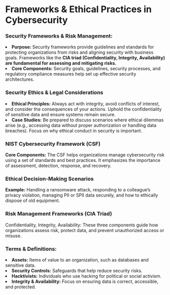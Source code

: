 

<h1>Frameworks & Ethical Practices in Cybersecurity</h1>

<h3>Security Frameworks & Risk Management:</h3>
<li><strong>Purpose: </strong>Security frameworks provide guidelines and standards for protecting organizations from risks and aligning security with business goals. Frameworks like the <b>CIA triad (Confidentiality, Integrity, Availability) are fundamental for assessing and mitigating risks.</b></li>
<li><strong>Core Components:</strong> Security goals, guidelines, security processes, and regulatory compliance measures help set up effective security architectures.</li>
<h3>Security Ethics & Legal Considerations</h3>
<li><strong>Ethical Principles:</strong> Always act with integrity, avoid conflicts of interest, and consider the consequences of your actions. Uphold the confidentiality of sensitive data and ensure systems remain secure.</li>
<li><strong>Case Studies:</strong> Be prepared to discuss scenarios where ethical dilemmas arise (e.g., accessing data without proper authorization or handling data breaches). Focus on why ethical conduct in security is important.</li>
<h3>NIST Cybersecurity Framework (CSF)</h3>
<p><b>Core Components:</b> The CSF helps organizations manage cybersecurity risk using a set of standards and best practices. It emphasizes the importance of assessment, detection, response, and recovery.</p>
<h3>Ethical Decision-Making Scenarios</h3>
<p><b>Example:</b> Handling a ransomware attack, responding to a colleague’s privacy violation, managing PII or SPII data securely, and how to ethically dispose of old equipment.</p>
<h3>Risk Management Frameworks (CIA Triad)</h3>
<p>Confidentiality, Integrity, Availability: These three components guide how organizations assess risk, protect data, and prevent unauthorized access or misuse.</p>
<h3>Terms & Definitions:</h3>
<li><strong>Assets:</strong> Items of value to an organization, such as databases and sensitive data.</li>
<li><strong>Security Controls:</strong> Safeguards that help reduce security risks.</li>
<li><strong>Hacktivists:</strong> Individuals who use hacking for political or social activism.</li>
<li><strong>Integrity & Availability:</strong> Focus on ensuring data is correct, accessible, and protected.</li>

